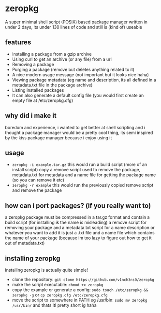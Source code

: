 # zeropkg
A super minimal shell script (POSIX) based package manager written in under 2 days, 
its under 130 lines of code and still is (kind of) useable
## features
- Installing a package from a gzip archive
- Using curl to get an archive (or any file) from a url
- Removing a package
- Purging a package (remove but deletes anything related to it)
- A nice modern usage message (not important but it looks nice haha)
- Viewing package metadata (eg name and description, its all defined in a metadata.txt file in the package archive)
- Listing installed packages
- It can also generate a default config file (you would first create an empty file at /etc/zeropkg.cfg)
## why did i make it
boredom and experience, i wanted to get better at shell scripting and i thought a package manager
would be a pretty cool thing, its semi inspired by the kiss package manager because i enjoy using it
## usage
- ```zeropkg -i example.tar.gz``` this would run a build script (more of an install script) copy a remove script used to remove the package, 
metadata.txt for metadata and a name file for getting the package name (so you can remove it etc)
- ```zeropkg -r example``` this would run the previously copied remove script and remove the package
## how can i port packages? (if you really want to)
a zeropkg package must be compressed in a tar.gz format and contain a build script (for installing ik the name is misleading) a remove script
for removing your package and a metadata.txt script for a name description or whatever you want to add it is just a .txt file and a name file
which contains the name of your package (because im too lazy to figure out how to get it out of metadata.txt)
## installing zeropkg
installing zeropkg is actually quite simple!
- clone the repository: `git clone https://github.com/v1nch3ns0/zeropkg`
- make the script executable: `chmod +x zeropkg`
- copy the example or generate a config: `sudo touch /etc/zeropkg && zeropkg -g` or `cp zeropkg.cfg /etc/zeropkg.cfg`
- move the script to somewhere in PATH eg /usr/bin: `sudo mv zeropkg /usr/bin/`
and thats it! pretty short ig haha
